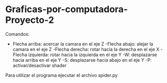 # Graficas-por-computadora-Proyecto-2

Comandos:

- Flecha arriba: acercar la camara en el eje Z
-Flecha abajo: alejar la camara en el eje Z
-Flecha derecha: rotar hacia la derecha en el eje X
-Flecha izquierda: rotar hacia la izquierda en el eje Y
-W: desplazarse hacia arriba en el eje Y
-S: desplazarse hacia abajo en el eje Y
-P: activar/desactivar shader

Para utilizar el programa ejecutar el archivo spider.py
